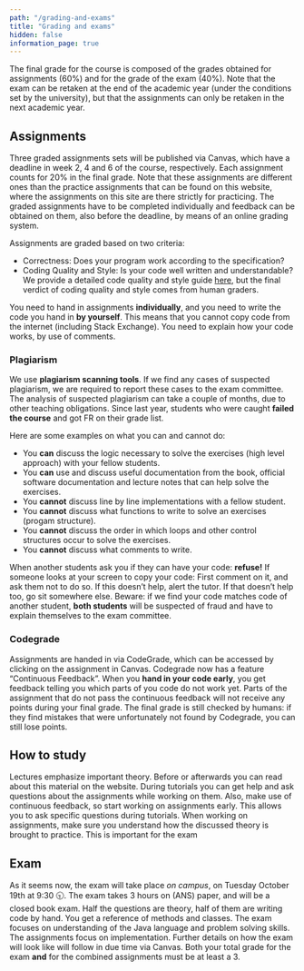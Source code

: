 ```yaml
---
path: "/grading-and-exams"
title: "Grading and exams"
hidden: false
information_page: true
---
```


The final grade for the course is composed of the grades obtained for assignments (60%) and for the grade of the exam (40%). Note that the exam can be retaken at the end of the academic year (under the conditions set by the university), but that the assignments can only be retaken in the next academic year.

## Assignments  
Three graded assignments sets will be published via Canvas, which have a deadline in week 2, 4 and 6 of the course, respectively. Each assignment counts for 20% in the final grade. Note that these assignments are different ones than the practice assignments that can be found on this website, where the assignments on this site are there strictly for practicing. The graded assignments have to be completed individually and feedback can be obtained on them, also before the deadline, by means of an online grading system.

Assignments are graded based on two criteria:
- Correctness: Does your program work according to the specification?
- Coding Quality and Style: Is your code well written and understandable?
We provide a detailed code quality and style guide [here](https://erasmusuniversityautolab.github.io/FEB22012-StyleGuide/), but the final verdict of coding quality and style comes from human graders.
 
You need to hand in assignments **individually**, and you need to write the code you hand in **by yourself**. This means that you cannot copy code from the internet (including Stack Exchange). You need to explain how your code works, by use of comments.

### Plagiarism
We use **plagiarism scanning tools**. If we find any cases of suspected plagiarism, we are required to report these cases to the exam committee.
The analysis of suspected plagiarism can take a couple of months, due to other teaching obligations. Since last year, students who were caught **failed the course** and got FR on their grade list.

Here are some examples on what you can and cannot do:
- You **can** discuss the logic necessary to solve the exercises (high level approach) with your fellow students.
- You **can** use and discuss useful documentation from the book, official software documentation and lecture notes that can help solve the exercises.
- You **cannot** discuss line by line implementations with a fellow student.
- You **cannot** discuss what functions to write to solve an exercises (progam structure).
- You **cannot** discuss the order in which loops and other control structures occur to solve the exercises.
- You **cannot** discuss what comments to write.

When another students ask you if they can have your code: **refuse!** 
If someone looks at your screen to copy your code: First comment on it, and ask them not to do so. If this doesn’t help, alert the tutor. If that doesn’t help too, go sit somewhere else.
Beware: if we find your code matches code of another student, **both students** will be suspected of fraud and have to explain themselves to the exam committee.

### Codegrade
Assignments are handed in via CodeGrade, which can be accessed by clicking on the assignment in Canvas.
Codegrade now has a feature “Continuous Feedback”. When you **hand in your code early**, you get feedback telling you which parts of you code do not work yet. Parts of the assignment that do not pass the continuous feedback will not receive any points during your final grade.
The final grade is still checked by humans: if they find mistakes that were unfortunately not found by Codegrade, you can still lose points.

## How to study
Lectures emphasize important theory. Before or afterwards you can read about this material on the website. 
During tutorials you can get help and ask questions about the assignments while working on them.
Also, make use of continuous feedback, so start working on assignments early. This allows you to ask specific questions during tutorials.
When working on assignments, make sure you understand how the discussed theory is brought to practice. This is important for the exam

## Exam
As it seems now, the exam will take place *on campus*, on Tuesday October 19th at 9:30 🕤. The exam takes 3 hours on (ANS) paper, and will be a closed book exam. Half the questions are theory, half of them are writing code by hand. You get a reference of methods and classes. The exam focuses on understanding of the Java language and problem solving skills. The assignments focus on implementation.
Further details on how the exam will look like will follow in due time via Canvas.
Both your total grade for the exam **and** for the combined assignments must be at least a 3.

